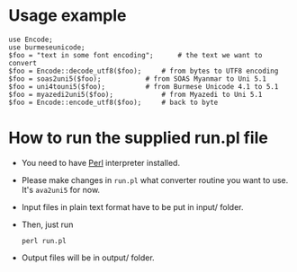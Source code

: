 # Usage example

    use Encode;
    use burmeseunicode;
    $foo = "text in some font encoding";      # the text we want to convert
    $foo = Encode::decode_utf8($foo);     # from bytes to UTF8 encoding
    $foo = soas2uni5($foo);           # from SOAS Myanmar to Uni 5.1
    $foo = uni4touni5($foo);          # from Burmese Unicode 4.1 to 5.1
    $foo = myazedi2uni5($foo);            # from Myazedi to Uni 5.1
    $foo = Encode::encode_utf8($foo);     # back to byte

# How to run the supplied run.pl file 

- You need to have [Perl](http://www.perl.org/get.html) interpreter installed.
- Please make changes in `run.pl` what converter routine you want to use. It's `ava2uni5` for now.
- Input files in plain text format have to be put in input/ folder.
- Then, just run

    ```
    perl run.pl
    ```

- Output files will be in output/ folder.

